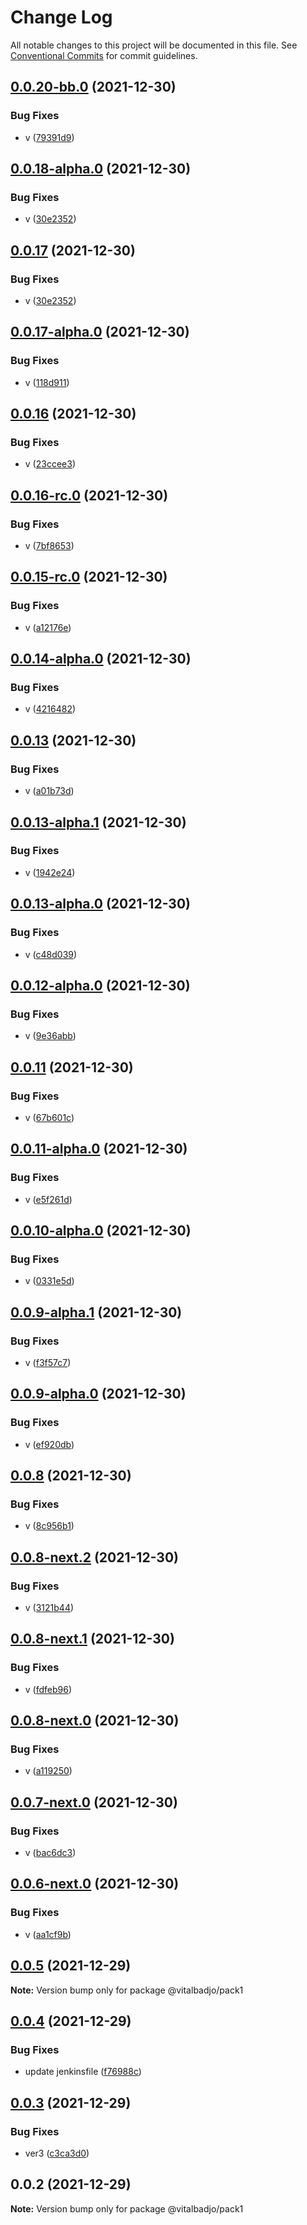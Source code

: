 # Change Log

All notable changes to this project will be documented in this file.
See [Conventional Commits](https://conventionalcommits.org) for commit guidelines.

## [0.0.20-bb.0](https://github.com/vitalbadjo/test-multiverse/compare/v0.0.18-alpha.0...v0.0.20-bb.0) (2021-12-30)


### Bug Fixes

* v ([79391d9](https://github.com/vitalbadjo/test-multiverse/commit/79391d9cb826741a40f3a6cc69ec073159692233))





## [0.0.18-alpha.0](https://github.com/vitalbadjo/test-multiverse/compare/v0.0.17-alpha.0...v0.0.18-alpha.0) (2021-12-30)


### Bug Fixes

* v ([30e2352](https://github.com/vitalbadjo/test-multiverse/commit/30e23520db81e9e65af4a569c83542054c0d39f3))





## [0.0.17](https://github.com/vitalbadjo/test-multiverse/compare/v0.0.17-alpha.0...v0.0.17) (2021-12-30)


### Bug Fixes

* v ([30e2352](https://github.com/vitalbadjo/test-multiverse/commit/30e23520db81e9e65af4a569c83542054c0d39f3))





## [0.0.17-alpha.0](https://github.com/vitalbadjo/test-multiverse/compare/v0.0.16...v0.0.17-alpha.0) (2021-12-30)


### Bug Fixes

* v ([118d911](https://github.com/vitalbadjo/test-multiverse/commit/118d911aea80ffd50f9d20cb0c694f972b454e03))





## [0.0.16](https://github.com/vitalbadjo/test-multiverse/compare/v0.0.16-rc.0...v0.0.16) (2021-12-30)


### Bug Fixes

* v ([23ccee3](https://github.com/vitalbadjo/test-multiverse/commit/23ccee381c7304259963ba49e06e726b8a8778c4))





## [0.0.16-rc.0](https://github.com/vitalbadjo/test-multiverse/compare/v0.0.15-rc.0...v0.0.16-rc.0) (2021-12-30)


### Bug Fixes

* v ([7bf8653](https://github.com/vitalbadjo/test-multiverse/commit/7bf86537546e76a2dfbdcfa350e96a4c73a2ab6c))





## [0.0.15-rc.0](https://github.com/vitalbadjo/test-multiverse/compare/v0.0.14-alpha.0...v0.0.15-rc.0) (2021-12-30)


### Bug Fixes

* v ([a12176e](https://github.com/vitalbadjo/test-multiverse/commit/a12176eda8bfd71422d5251b8aa8f9dff01dadb3))





## [0.0.14-alpha.0](https://github.com/vitalbadjo/test-multiverse/compare/v0.0.13...v0.0.14-alpha.0) (2021-12-30)


### Bug Fixes

* v ([4216482](https://github.com/vitalbadjo/test-multiverse/commit/42164820359ba5e12fd00fdc6c877a84c1c17414))





## [0.0.13](https://github.com/vitalbadjo/test-multiverse/compare/v0.0.13-alpha.1...v0.0.13) (2021-12-30)


### Bug Fixes

* v ([a01b73d](https://github.com/vitalbadjo/test-multiverse/commit/a01b73d78c00aaf593ea1f39782e5e92908001cd))





## [0.0.13-alpha.1](https://github.com/vitalbadjo/test-multiverse/compare/v0.0.13-alpha.0...v0.0.13-alpha.1) (2021-12-30)


### Bug Fixes

* v ([1942e24](https://github.com/vitalbadjo/test-multiverse/commit/1942e24e543e715ad9bd3796fa37f865671e73e6))





## [0.0.13-alpha.0](https://github.com/vitalbadjo/test-multiverse/compare/v0.0.12-alpha.0...v0.0.13-alpha.0) (2021-12-30)


### Bug Fixes

* v ([c48d039](https://github.com/vitalbadjo/test-multiverse/commit/c48d0398609733550a32e4428a99b169ad4054d8))





## [0.0.12-alpha.0](https://github.com/vitalbadjo/test-multiverse/compare/v0.0.11...v0.0.12-alpha.0) (2021-12-30)


### Bug Fixes

* v ([9e36abb](https://github.com/vitalbadjo/test-multiverse/commit/9e36abb68f42d5931b4869642251a704d204c29f))





## [0.0.11](https://github.com/vitalbadjo/test-multiverse/compare/v0.0.11-alpha.0...v0.0.11) (2021-12-30)


### Bug Fixes

* v ([67b601c](https://github.com/vitalbadjo/test-multiverse/commit/67b601c043551e5980c1aca2fb925eeead662bba))





## [0.0.11-alpha.0](https://github.com/vitalbadjo/test-multiverse/compare/v0.0.10-alpha.0...v0.0.11-alpha.0) (2021-12-30)


### Bug Fixes

* v ([e5f261d](https://github.com/vitalbadjo/test-multiverse/commit/e5f261d1afb2c84c30684c526de925ae526acdf8))





## [0.0.10-alpha.0](https://github.com/vitalbadjo/test-multiverse/compare/v0.0.9-alpha.1...v0.0.10-alpha.0) (2021-12-30)


### Bug Fixes

* v ([0331e5d](https://github.com/vitalbadjo/test-multiverse/commit/0331e5dca025acf71d3cc417c11af89e5b0b18dd))





## [0.0.9-alpha.1](https://github.com/vitalbadjo/test-multiverse/compare/v0.0.9-alpha.0...v0.0.9-alpha.1) (2021-12-30)


### Bug Fixes

* v ([f3f57c7](https://github.com/vitalbadjo/test-multiverse/commit/f3f57c76336f890399798f95cc2ca4ee8614f7c6))





## [0.0.9-alpha.0](https://github.com/vitalbadjo/test-multiverse/compare/v0.0.8...v0.0.9-alpha.0) (2021-12-30)


### Bug Fixes

* v ([ef920db](https://github.com/vitalbadjo/test-multiverse/commit/ef920db9abbbaad730c9bccb910f4b454aceb176))





## [0.0.8](https://github.com/vitalbadjo/test-multiverse/compare/v0.0.8-next.2...v0.0.8) (2021-12-30)


### Bug Fixes

* v ([8c956b1](https://github.com/vitalbadjo/test-multiverse/commit/8c956b1dd56e670313fc78f4424078f4d215fc26))





## [0.0.8-next.2](https://github.com/vitalbadjo/test-multiverse/compare/v0.0.8-next.1...v0.0.8-next.2) (2021-12-30)


### Bug Fixes

* v ([3121b44](https://github.com/vitalbadjo/test-multiverse/commit/3121b44ed38abfef316eb964316125e5c29ce8e1))





## [0.0.8-next.1](https://github.com/vitalbadjo/test-multiverse/compare/v0.0.8-next.0...v0.0.8-next.1) (2021-12-30)


### Bug Fixes

* v ([fdfeb96](https://github.com/vitalbadjo/test-multiverse/commit/fdfeb9699342d339f2e5e6fd3f1d9f20c272ae52))





## [0.0.8-next.0](https://github.com/vitalbadjo/test-multiverse/compare/v0.0.7-next.0...v0.0.8-next.0) (2021-12-30)


### Bug Fixes

* v ([a119250](https://github.com/vitalbadjo/test-multiverse/commit/a1192501cd57972785a69d89ec30fdc5b614c121))





## [0.0.7-next.0](https://github.com/vitalbadjo/test-multiverse/compare/v0.0.6-next.0...v0.0.7-next.0) (2021-12-30)


### Bug Fixes

* v ([bac6dc3](https://github.com/vitalbadjo/test-multiverse/commit/bac6dc3856998643d4644f87e57313824e181056))





## [0.0.6-next.0](https://github.com/vitalbadjo/test-multiverse/compare/v0.0.5...v0.0.6-next.0) (2021-12-30)


### Bug Fixes

* v ([aa1cf9b](https://github.com/vitalbadjo/test-multiverse/commit/aa1cf9b3fc23cebde8750186be75c1f868554cd0))





## [0.0.5](https://github.com/vitalbadjo/test-multiverse/compare/v0.0.4...v0.0.5) (2021-12-29)

**Note:** Version bump only for package @vitalbadjo/pack1





## [0.0.4](https://github.com/vitalbadjo/test-multiverse/compare/v0.0.3...v0.0.4) (2021-12-29)


### Bug Fixes

* update jenkinsfile ([f76988c](https://github.com/vitalbadjo/test-multiverse/commit/f76988cded1809b36dbe1e29f2ce727cb1876ae1))





## [0.0.3](https://github.com/vitalbadjo/test-multiverse/compare/v0.0.2...v0.0.3) (2021-12-29)


### Bug Fixes

* ver3 ([c3ca3d0](https://github.com/vitalbadjo/test-multiverse/commit/c3ca3d04dbbad58ebc1ccf99a51dfcddd36fea72))





## 0.0.2 (2021-12-29)

**Note:** Version bump only for package @vitalbadjo/pack1

